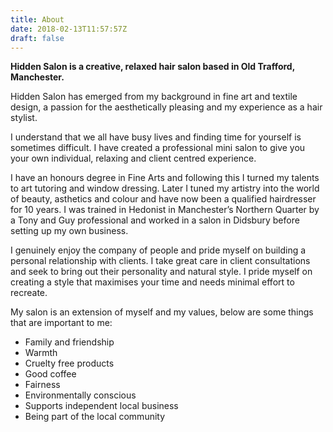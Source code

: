 ```yaml
---
title: About
date: 2018-02-13T11:57:57Z
draft: false
---
```


**Hidden Salon is a creative, relaxed hair salon based in Old Trafford, Manchester.**

Hidden Salon has emerged from my background in fine art and textile design, a passion for the aesthetically pleasing and my experience as a hair stylist.

I understand that we all have busy lives and finding time for yourself is sometimes difficult. I have created a professional mini salon to give you your own individual, relaxing and client centred experience.

I have an honours degree in Fine Arts and following this I turned my talents to art tutoring and window dressing. Later I tuned my artistry into the world of beauty, asthetics and colour and have now been a qualified hairdresser for 10 years. I was trained in Hedonist in Manchester’s Northern Quarter by a Tony and Guy professional and worked in a salon in Didsbury before setting up my own business.

I genuinely enjoy the company of people and pride myself on building a personal relationship with clients.  I take great care in client consultations and seek to bring out their personality and natural style. I pride myself on creating a style that maximises your time and needs minimal effort to recreate.

My salon is an extension of myself and my values, below are some things that are important to me:

* Family and friendship
* Warmth
* Cruelty free products
* Good coffee
* Fairness
* Environmentally conscious
* Supports independent local business
* Being part of the local community